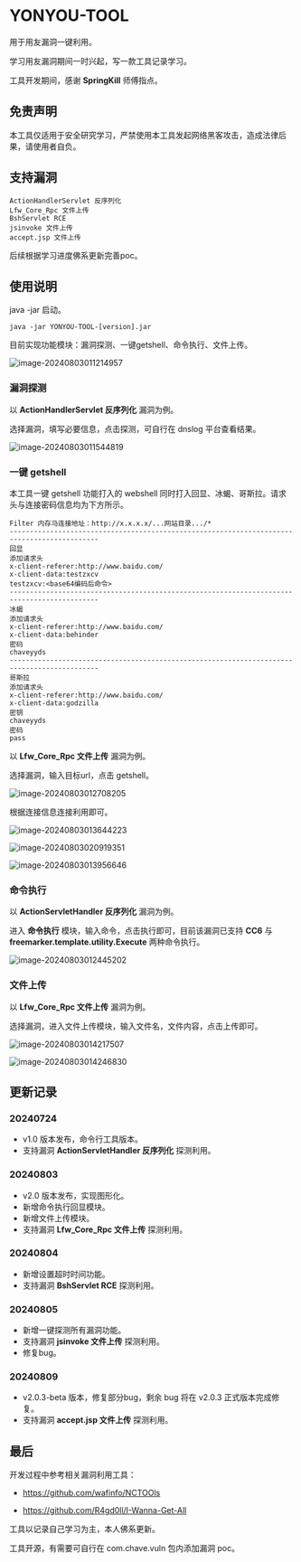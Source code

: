 # YONYOU-TOOL

用于用友漏洞一键利用。

学习用友漏洞期间一时兴起，写一款工具记录学习。

工具开发期间，感谢 **SpringKill** 师傅指点。

## 免责声明

本工具仅适用于安全研究学习，严禁使用本工具发起网络黑客攻击，造成法律后果，请使用者自负。

## 支持漏洞

```
ActionHandlerServlet 反序列化
Lfw_Core_Rpc 文件上传
BshServlet RCE
jsinvoke 文件上传
accept.jsp 文件上传
```

后续根据学习进度佛系更新完善poc。

## 使用说明

java -jar 启动。

```
java -jar YONYOU-TOOL-[version].jar
```

目前实现功能模块：漏洞探测、一键getshell、命令执行、文件上传。

![image-20240803011214957](assets/image-20240803011214957.png)

### 漏洞探测

以 **ActionHandlerServlet 反序列化** 漏洞为例。

选择漏洞，填写必要信息，点击探测，可自行在 dnslog 平台查看结果。

![image-20240803011544819](assets/image-20240803011544819.png)

### 一键 getshell

本工具一键 getshell 功能打入的 webshell 同时打入回显、冰蝎、哥斯拉。请求头与连接密码信息均为下方所示。

```
Filter 内存马连接地址：http://x.x.x.x/...网站目录.../*
--------------------------------------------------------------------------------------------
回显
添加请求头
x-client-referer:http://www.baidu.com/
x-client-data:testzxcv
testzxcv:<base64编码后命令>
--------------------------------------------------------------------------------------------
冰蝎
添加请求头
x-client-referer:http://www.baidu.com/
x-client-data:behinder
密码
chaveyyds
--------------------------------------------------------------------------------------------
哥斯拉
添加请求头
x-client-referer:http://www.baidu.com/
x-client-data:godzilla
密钥
chaveyyds
密码
pass
```

以 **Lfw_Core_Rpc 文件上传** 漏洞为例。

选择漏洞，输入目标url，点击 getshell。

![image-20240803012708205](assets/image-20240803012708205.png)

根据连接信息连接利用即可。

![image-20240803013644223](assets/image-20240803013644223.png)

![image-20240803020919351](assets/image-20240803020919351.png)

![image-20240803013956646](assets/image-20240803013956646.png)

### 命令执行

以 **ActionServletHandler 反序列化** 漏洞为例。

进入 **命令执行** 模块，输入命令，点击执行即可，目前该漏洞已支持 **CC6** 与 **freemarker.template.utility.Execute** 两种命令执行。

![image-20240803012445202](assets/image-20240803012445202.png)

### 文件上传

以 **Lfw_Core_Rpc 文件上传** 漏洞为例。

选择漏洞，进入文件上传模块，输入文件名，文件内容，点击上传即可。

![image-20240803014217507](assets/image-20240803014217507.png)

![image-20240803014246830](assets/image-20240803014246830.png)

## 更新记录

### 20240724

- v1.0 版本发布，命令行工具版本。
- 支持漏洞 **ActionServletHandler 反序列化** 探测利用。

### 20240803

- v2.0 版本发布，实现图形化。
- 新增命令执行回显模块。
- 新增文件上传模块。
- 支持漏洞 **Lfw_Core_Rpc 文件上传** 探测利用。

### 20240804

- 新增设置超时时间功能。
- 支持漏洞 **BshServlet RCE** 探测利用。

### 20240805

- 新增一键探测所有漏洞功能。
- 支持漏洞 **jsinvoke 文件上传** 探测利用。
- 修复bug。

### 20240809

- v2.0.3-beta 版本，修复部分bug，剩余 bug 将在 v2.0.3 正式版本完成修复。
- 支持漏洞 **accept.jsp 文件上传** 探测利用。

## 最后

开发过程中参考相关漏洞利用工具：

- https://github.com/wafinfo/NCTOOls

- https://github.com/R4gd0ll/I-Wanna-Get-All

工具以记录自己学习为主，本人佛系更新。

工具开源，有需要可自行在 com.chave.vuln 包内添加漏洞 poc。
